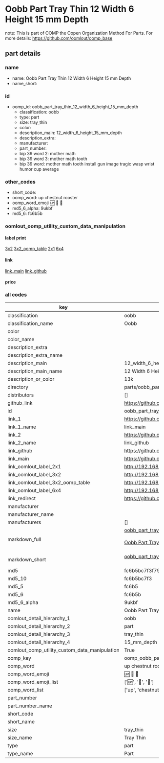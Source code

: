 # Oobb Part Tray Thin 12 Width 6 Height 15 mm Depth  

note: This is part of OOMP the Oopen Organization Method For Parts. For more details: https://github.com/oomlout/oomp_base

##  part details
  







### name
* name: Oobb Part Tray Thin 12 Width 6 Height 15 mm Depth
* name_short: 
### id
* oomp_id: oobb_part_tray_thin_12_width_6_height_15_mm_depth
  * classification: oobb
  * type: part
  * size: tray_thin
  * color: 
  * description_main: 12_width_6_height_15_mm_depth
  * description_extra: 
  * manufacturer: 
  * part_number: 
  * bip 39 word 2: mother math
  * bip 39 word 3: mother math tooth
  * bip 39 word: mother math tooth install gun image tragic wasp wrist humor cup average

### other_codes
* short_code: 
* oomp_word: up chestnut rooster
* oomp_word_emoji :up: :chestnut: :rooster:
* md5_6_alpha: 9ukbf
* md5_6: fc6b5b






### oomlout_oomp_utility_custom_data_manipulation
#### label print
[3x2](http://192.168.1.245:1112/?label=oomp%209ukbf)
[3x2_oomp_table](http://192.168.1.108:1112/?label=oomp%209ukbf)
[2x1](http://192.168.1.242:1112/?label=oomp%209ukbf)
[6x4](http://192.168.1.55:1112/?label=oomp%209ukbf)    

#### link

[link_main](https://github.com/oomlout/oomlout_oomp_version_1_messy/tree/main/parts/oobb_part_tray_thin_12_width_6_height_15_mm_depth) [link_github](https://github.com/oomlout/oomlout_oomp_version_1_messy/tree/main/parts/oobb_part_tray_thin_12_width_6_height_15_mm_depth)                             

#### price







### all codes 
| key | value |  
| --- | --- |  
| classification | oobb |  
| classification_name | Oobb |  
| color |  |  
| color_name |  |  
| description_extra |  |  
| description_extra_name |  |  
| description_main | 12_width_6_height_15_mm_depth |  
| description_main_name | 12 Width 6 Height 15 mm Depth |  
| description_or_color | 13k |  
| directory | parts/oobb_part_tray_thin_12_width_6_height_15_mm_depth |  
| distributors | [] |  
| github_link | https://github.com/oomlout/oomlout_oomp_part_src/tree/main/parts/oobb_part_tray_thin_12_width_6_height_15_mm_depth |  
| id | oobb_part_tray_thin_12_width_6_height_15_mm_depth |  
| link_1 | https://github.com/oomlout/oomlout_oomp_version_1_messy/tree/main/parts/oobb_part_tray_thin_12_width_6_height_15_mm_depth |  
| link_1_name | link_main |  
| link_2 | https://github.com/oomlout/oomlout_oomp_version_1_messy/tree/main/parts/oobb_part_tray_thin_12_width_6_height_15_mm_depth |  
| link_2_name | link_github |  
| link_github | https://github.com/oomlout/oomlout_oomp_version_1_messy/tree/main/parts/oobb_part_tray_thin_12_width_6_height_15_mm_depth |  
| link_main | https://github.com/oomlout/oomlout_oomp_version_1_messy/tree/main/parts/oobb_part_tray_thin_12_width_6_height_15_mm_depth |  
| link_oomlout_label_2x1 | http://192.168.1.242:1112/?label=oomp%209ukbf |  
| link_oomlout_label_3x2 | http://192.168.1.245:1112/?label=oomp%209ukbf |  
| link_oomlout_label_3x2_oomp_table | http://192.168.1.108:1112/?label=oomp%209ukbf |  
| link_oomlout_label_6x4 | http://192.168.1.55:1112/?label=oomp%209ukbf |  
| link_redirect | https://github.com/oomlout/oomlout_oomp_version_1_messy/tree/main/parts/oobb_part_tray_thin_12_width_6_height_15_mm_depth |  
| manufacturer |  |  
| manufacturer_name |  |  
| manufacturers | [] |  
| markdown_full | [oobb_part_tray_thin_12_width_6_height_15_mm_depth](none)<br>[](none)<br>[Oobb Part Tray Thin 12 Width 6 Height 15 Mm Depth](none)<br><br> |  
| markdown_short | [oobb_part_tray_thin_12_width_6_height_15_mm_depth](none)<br><br> |  
| md5 | fc6b5bc7f3f79cddc533f757c9a24481 |  
| md5_10 | fc6b5bc7f3 |  
| md5_5 | fc6b5 |  
| md5_6 | fc6b5b |  
| md5_6_alpha | 9ukbf |  
| name | Oobb Part Tray Thin 12 Width 6 Height 15 mm Depth |  
| oomlout_detail_hierarchy_1 | oobb |  
| oomlout_detail_hierarchy_2 | part |  
| oomlout_detail_hierarchy_3 | tray_thin |  
| oomlout_detail_hierarchy_4 | 15_mm_depth |  
| oomlout_oomp_utility_custom_data_manipulation | True |  
| oomp_key | oomp_oobb_part_tray_thin_12_width_6_height_15_mm_depth |  
| oomp_word | up chestnut rooster |  
| oomp_word_emoji | :up: :chestnut: :rooster: |  
| oomp_word_emoji_list | [':up:', ':chestnut:', ':rooster:'] |  
| oomp_word_list | ['up', 'chestnut', 'rooster'] |  
| part_number |  |  
| part_number_name |  |  
| short_code |  |  
| short_name |  |  
| size | tray_thin |  
| size_name | Tray Thin |  
| type | part |  
| type_name | Part |  
